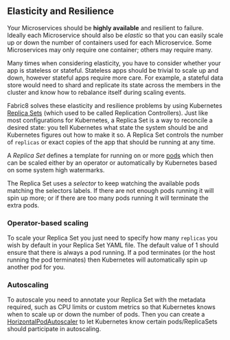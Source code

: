 ## Elasticity and Resilience

Your Microservices should be __highly available__ and resilient to failure. Ideally each Microservice should also be _elastic_ so that you can easily scale up or down the number of containers used for each Microservice. Some Microservices may only require one container; others may require many.
 
 Many times when considering elasticity, you have to consider whether your app is stateless or stateful. Stateless apps should be trivial to scale up and down, however stateful apps require more care. For example, a stateful data store would need to shard and replicate its state across the members in the cluster and know how to rebalance itself during scaling events.
  

Fabric8 solves these elasticity and resilience problems by using Kubernetes [Replica Sets](../replicationControllers.html) (which used to be called Replication Controllers). Just like most configurations for Kubernetes, a Replica Set is a way to reconcile a desired state: you tell Kubernetes what state the system should be and Kubernetes figures out how to make it so. A Replica Set controls the number of `replicas` or exact copies of the app that should be running at any time.    

A _Replica Set_ defines a template for running on or more [pods](../pods.html) which then can be scaled either by an operator or automatically by Kubernetes based on some system high watermarks.

The Replica Set uses a _selector_ to keep watching the available pods matching the selectors labels. If there are not enough pods running it will spin up more; or if there are too many pods running it will terminate the extra pods.

### Operator-based scaling

To scale your Replica Set you just need to specify how many `replicas` you wish by default in your Replica Set YAML file. The default value of 1 should ensure that there is always a pod running. If a pod terminates (or the host running the pod terminates) then Kubernetes will automatically spin up another pod for you.

### Autoscaling

To autoscale you need to annotate your Replica Set with the metadata required, such as CPU limits or custom metrics so that Kubernetes knows when to scale up or down the number of pods. Then you can create a [HorizontalPodAutoscaler](http://kubernetes.io/docs/user-guide/horizontal-pod-autoscaling/) to let Kubernetes know certain pods/ReplicaSets should participate in autoscaling. 
